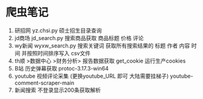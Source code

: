 # 爬虫笔记
1. 研招网 yz.chsi.py 硕士招生目录查询
2. jd商场 jd_search.py 搜索商品获取 商品标题 价格 评论
2. wy新闻 wyxw_search.py 搜索关键词 获取所有搜索结果的 标题 作者 内容 时间 并按照时间排序写入 csv文件
3. th顺 >数据中心 >财务分析> 报告数据获取 get_cookie 运行生产cookies
4. B站 历史弹幕获取 protoc-3.17.3-win64 
5. youtube 视频评论采集 (更换youtube_URL 即可 大陆需要挂梯子) youtube-comment-scraper-main
6. 新闻搜索 不登录显示200条获取解析
